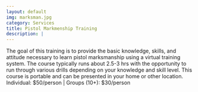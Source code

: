 ```yaml
---
layout: default
img: marksman.jpg
category: Services
title: Pistol Markmenship Training
description: |
---
```

The goal of this training is to provide the basic knowledge, skills, and attitude necessary to learn pistol marksmanship using a virtual training system. The course typically runs about 2.5-3 hrs with the opportunity to run through various drills depending on your knowledge and skill level.  This course is portable and can be presented in your home or other location.    
Individual: $50/person | Groups (10+): $30/person